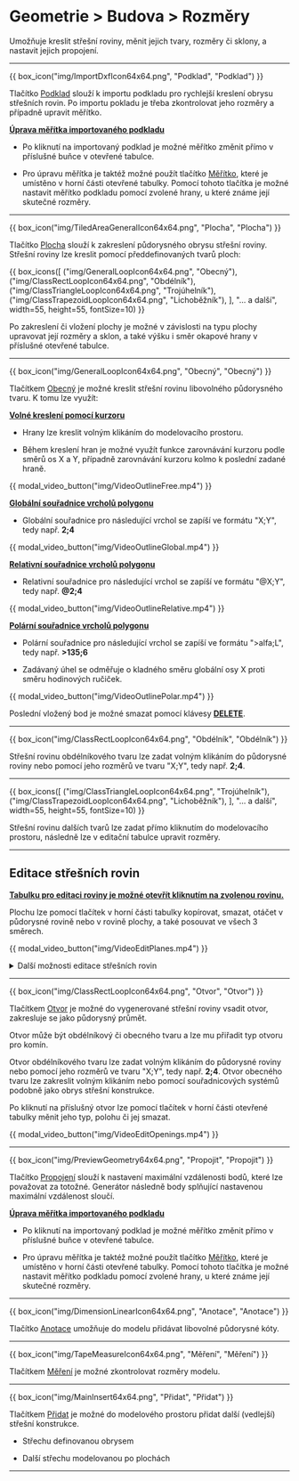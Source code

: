 
<h1>Geometrie &gt; Budova &gt; Rozměry</h1>

  <p>Umožňuje kreslit střešní roviny, měnit jejich tvary, rozměry či sklony, a nastavit jejich propojení.</p>

  <hr class="main"> <!-- Vodorovná čára jako oddělovač sekce -->

{{ box_icon("img/ImportDxfIcon64x64.png", "Podklad", "Podklad") }}

  <p>Tlačítko <u>Podklad</u> slouží k importu podkladu pro rychlejší kreslení obrysu střešních rovin. Po importu pokladu je třeba zkontrolovat jeho rozměry a případně upravit měřítko.</p>

  <p><b><u>Úprava měřítka importovaného podkladu</u></b></p>
  <ul>
    <li><p>Po kliknutí na importovaný podklad je možné měřítko změnit přímo v příslušné buňce v otevřené tabulce.</p></li>
    <li><p>Pro úpravu měřítka je taktéž možné použít tlačítko <u>Měřítko</u>, které je umístěno v horní části otevřené tabulky. Pomocí tohoto tlačítka je možné nastavit měřítko podkladu pomocí zvolené hrany, u které známe její skutečné rozměry.</p></li>
  </ul>

  <hr class="main"> <!-- Vodorovná čára jako oddělovač sekce -->

{{ box_icon("img/TiledAreaGeneralIcon64x64.png", "Plocha", "Plocha") }}

  <p>Tlačítko <u>Plocha</u> slouží k zakreslení půdorysného obrysu střešní roviny. Střešní roviny lze kreslit pomocí předdefinovaných tvarů ploch:</p>

{{ box_icons([
  ("img/GeneralLoopIcon64x64.png", "Obecný"),
  ("img/ClassRectLoopIcon64x64.png", "Obdélník"),
  ("img/ClassTriangleLoopIcon64x64.png", "Trojúhelník"),
  ("img/ClassTrapezoidLoopIcon64x64.png", "Lichoběžník"),
], "... a další", width=55, height=55, fontSize=10) }}

  <p>Po zakreslení či vložení plochy je možné v závislosti na typu plochy upravovat její rozměry a sklon, a také výšku i směr okapové hrany v příslušné otevřené tabulce.</p>

  <hr> <!-- Vodorovná čára jako oddělovač sekce -->

{{ box_icon("img/GeneralLoopIcon64x64.png", "Obecný", "Obecný") }}

  <p>Tlačítkem <u>Obecný</u> je možné kreslit střešní rovinu libovolného půdorysného tvaru. K tomu lze využít:</p>

  <p><b><u>Volné kreslení pomocí kurzoru</u></b></p>
  <ul>
    <li><p>Hrany lze kreslit volným klikáním do modelovacího prostoru.</p></li>
    <li><p>Během kreslení hran je možné využít funkce zarovnávání kurzoru podle směrů os X a Y, případně zarovnávání kurzoru kolmo k poslední zadané hraně.</p></li>
  </ul>

{{ modal_video_button("img/VideoOutlineFree.mp4") }}

  <p><b><u>Globální souřadnice vrcholů polygonu</u></b></p>
  <ul>
    <li><p>Globální souřadnice pro následující vrchol se zapíší ve formátu "X;Y", tedy např. <b>2;4</b></p></li>
  </ul>

{{ modal_video_button("img/VideoOutlineGlobal.mp4") }}

  <p><b><u>Relativní souřadnice vrcholů polygonu</u></b></p>
  <ul>
    <li><p>Relativní souřadnice pro následující vrchol se zapíší ve formátu "@X;Y", tedy např. <b>@2;4</b></p></li>
  </ul>

{{ modal_video_button("img/VideoOutlineRelative.mp4") }}

  <p><b><u>Polární souřadnice vrcholů polygonu</u></b></p>
  <ul>
    <li><p>Polární souřadnice pro následující vrchol se zapíší ve formátu "&gt;alfa;L", tedy např. <b>&gt;135;6</b></p></li>
    <li><p>Zadávaný úhel se odměřuje o kladného směru globální osy X proti směru hodinových ručiček.</p></li>
  </ul>

{{ modal_video_button("img/VideoOutlinePolar.mp4") }}

  <p>Poslední vložený bod je možné smazat pomocí klávesy <b><u>DELETE</u></b>.</p>

  <hr> <!-- Vodorovná čára jako oddělovač sekce -->

{{ box_icon("img/ClassRectLoopIcon64x64.png", "Obdélník", "Obdélník") }}

  <p>Střešní rovinu obdélníkového tvaru lze zadat volným klikáním do půdorysné roviny nebo pomocí jeho rozměrů ve tvaru "X;Y", tedy např. <b>2;4</b>.</p>

  <hr> <!-- Vodorovná čára jako oddělovač sekce -->

{{ box_icons([
  ("img/ClassTriangleLoopIcon64x64.png", "Trojúhelník"),
  ("img/ClassTrapezoidLoopIcon64x64.png", "Lichoběžník"),
], "... a další", width=55, height=55, fontSize=10) }}

  <p>Střešní rovinu dalších tvarů lze zadat přímo kliknutím do modelovacího prostoru, následně lze v editační tabulce upravit rozměry.</p>

  <hr class="main"> <!-- Vodorovná čára jako oddělovač sekce -->

  <h2>Editace střešních rovin</h2>

  <p><b><u>Tabulku pro editaci roviny je možné otevřít kliknutím na zvolenou rovinu.</u></b></p>

  <p>Plochu lze pomocí tlačítek v horní části tabulky kopírovat, smazat, otáčet v půdorysné rovině nebo v rovině plochy, a také posouvat ve všech 3 směrech.</p>

{{ modal_video_button("img/VideoEditPlanes.mp4") }}

<details>
  <summary>
    <span>Další možnosti editace střešních rovin</span>
  </summary>
{{ include_md("__sub_Geometry_Dimension_Plane.md") }}
</details>

  <hr class="main"> <!-- Vodorovná čára jako oddělovač sekce -->

{{ box_icon("img/ClassRectLoopIcon64x64.png", "Otvor", "Otvor") }}

  <p>Tlačítkem <u>Otvor</u> je možné do vygenerované střešní roviny vsadit otvor, zakresluje se jako půdorysný průmět.</p>
  <p>Otvor může být obdélníkový či obecného tvaru a lze mu přiřadit typ otvoru pro komín.</p>
  <p>Otvor obdélníkového tvaru lze zadat volným klikáním do půdorysné roviny nebo pomocí jeho rozměrů ve tvaru "X;Y", tedy např. <b>2;4</b>. Otvor obecného tvaru lze zakreslit volným klikáním nebo pomocí souřadnicových systémů podobně jako obrys střešní konstrukce.</p>
  <p>Po kliknutí na příslušný otvor lze pomocí tlačítek v horní části otevřené tabulky měnit jeho typ, polohu či jej smazat.</p>

{{ modal_video_button("img/VideoEditOpenings.mp4") }}

  <hr class="main"> <!-- Vodorovná čára jako oddělovač sekce -->

{{ box_icon("img/PreviewGeometry64x64.png", "Propojit", "Propojit") }}

  <p>Tlačítko <u>Propojení</u> slouží k nastavení maximální vzdálenosti bodů, které lze považovat za totožné. Generátor následně body splňující nastavenou maximální vzdálenost sloučí.</p>

  <p><b><u>Úprava měřítka importovaného podkladu</u></b></p>
  <ul>
    <li><p>Po kliknutí na importovaný podklad je možné měřítko změnit přímo v příslušné buňce v otevřené tabulce.</p></li>
    <li><p>Pro úpravu měřítka je taktéž možné použít tlačítko <u>Měřítko</u>, které je umístěno v horní části otevřené tabulky. Pomocí tohoto tlačítka je možné nastavit měřítko podkladu pomocí zvolené hrany, u které známe její skutečné rozměry.</p></li>
  </ul>

  <hr class="main"> <!-- Vodorovná čára jako oddělovač sekce -->

{{ box_icon("img/DimensionLinearIcon64x64.png", "Anotace", "Anotace") }}

  <p>Tlačítko <u>Anotace</u> umožňuje do modelu přidávat libovolné půdorysné kóty.</p>

  <hr class="main"> <!-- Vodorovná čára jako oddělovač sekce -->

{{ box_icon("img/TapeMeasureIcon64x64.png", "Měření", "Měření") }}

  <p>Tlačítkem <u>Měření</u> je možné zkontrolovat rozměry modelu.</p>

  <hr class="main"> <!-- Vodorovná čára jako oddělovač sekce -->

{{ box_icon("img/MainInsert64x64.png", "Přidat", "Přidat") }}

  <p>Tlačítkem <u>Přidat</u> je možné do modelového prostoru přidat další (vedlejší) střešní konstrukce.</p>
  <ul>
    <li><p>Střechu definovanou obrysem</p></li>
    <li><p>Další střechu modelovanou po plochách</p></li>
  </ul>

  <hr class="main"> <!-- Vodorovná čára jako oddělovač sekce -->

<!-- product: HiStruct Roofs -->
